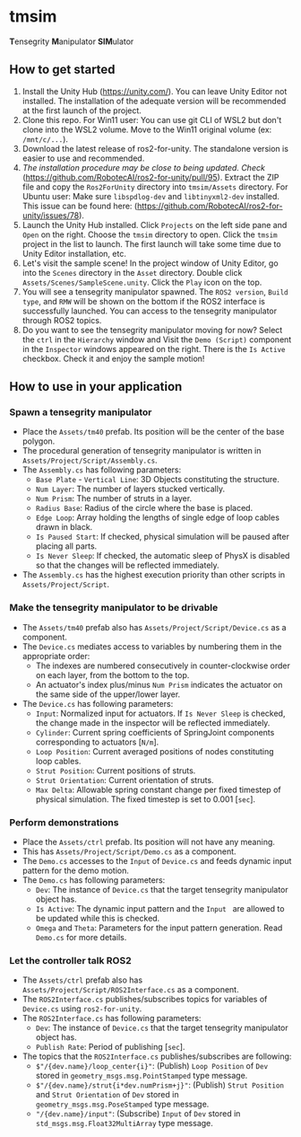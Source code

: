 # tmsim

**T**ensegrity **M**anipulator **SIM**ulator

## How to get started

1. Install the Unity Hub (https://unity.com/). You can leave Unity Editor not installed. The installation of the adequate version will be recommended at the first launch of the project.
1. Clone this repo. For Win11 user: You can use git CLI of WSL2 but don't clone into the WSL2 volume. Move to the Win11 original volume (ex: `/mnt/c/...`).
1. Download the latest release of ros2-for-unity. The standalone version is easier to use and recommended.
1. *The installation procedure may be close to being updated. Check* (https://github.com/RobotecAI/ros2-for-unity/pull/95). Extract the ZIP file and copy the `Ros2ForUnity` directory into `tmsim/Assets` directory. For Ubuntu user: Make sure `libspdlog-dev` and `libtinyxml2-dev` installed. This issue can be found here: (https://github.com/RobotecAI/ros2-for-unity/issues/78).
1. Launch the Unity Hub installed. Click `Projects` on the left side pane and `Open` on the right. Choose the `tmsim` directory to open. Click the `tmsim` project in the list to launch. The first launch will take some time due to Unity Editor installation, etc. 
1. Let's visit the sample scene! In the project window of Unity Editor, go into the `Scenes` directory in the `Asset` directory. Double click `Assets/Scenes/SampleScene.unity`. Click the `Play` icon on the top.
1. You will see a tensegrity manipulator spawned. The `ROS2 version`, `Build type`, and `RMW` will be shown on the bottom if the ROS2 interface is successfully launched. You can access to the tensegrity manipulator through ROS2 topics.
1. Do you want to see the tensegrity manipulator moving for now? Select the `ctrl` in the `Hierarchy` window and Visit the `Demo (Script)` component in the `Inspector` windows appeared on the right. There is the `Is Active` checkbox. Check it and enjoy the sample motion!

## How to use in your application

### Spawn a tensegrity manipulator
- Place the `Assets/tm40` prefab. Its position will be the center of the base polygon.
- The procedural generation of tensegrity manipulator is written in `Assets/Project/Script/Assembly.cs`.
- The `Assembly.cs` has following parameters:
  - `Base Plate` - `Vertical Line`: 3D Objects constituting the structure.
  - `Num Layer`: The number of layers stucked vertically.
  - `Num Prism`: The number of struts in a layer.
  - `Radius Base`: Radius of the circle where the base is placed.
  - `Edge Loop`: Array holding the lengths of single edge of loop cables drawn in black.
  - `Is Paused Start`: If checked, physical simulation will be paused after placing all parts.
  - `Is Never Sleep`: If checked, the automatic sleep of PhysX is disabled so that the   changes will be reflected immediately.
- The `Assembly.cs` has the highest execution priority than other scripts in `Assets/Project/Script`.

### Make the tensegrity manipulator to be drivable
- The `Assets/tm40` prefab also has `Assets/Project/Script/Device.cs` as a component.
- The `Device.cs` mediates access to variables by numbering them in the appropriate order:
  - The indexes are numbered consecutively in counter-clockwise order on each layer, from the bottom to the top.
  - An actuator's index plus/minus `Num Prism` indicates the actuator on the same side of the upper/lower layer.
- The `Device.cs` has following parameters:
  - `Input`: Normalized input for actuators. If `Is Never Sleep` is checked, the change made in the inspector will be reflected immediately.
  - `Cylinder`: Current spring coefficients of SpringJoint components corresponding to actuators [`N/m`].
  - `Loop Position`: Current averaged positions of nodes constituting loop cables.
  - `Strut Position`: Current positions of struts.
  - `Strut Orientation`: Current orientation of struts.
  - `Max Delta`: Allowable spring constant change per fixed timestep of physical simulation. The fixed timestep is set to 0.001 [`sec`].

### Perform demonstrations
- Place the `Assets/ctrl` prefab. Its position will not have any meaning.
- This has `Assets/Project/Script/Demo.cs` as a component.
- The `Demo.cs` accesses to the `Input` of `Device.cs` and feeds dynamic input pattern for the demo motion.
- The `Demo.cs` has following parameters:
  - `Dev`: The instance of `Device.cs` that the target tensegrity manipulator object has.
  - `Is Active`: The dynamic input pattern and the `Input ` are allowed to be updated while this is checked.
  - `Omega` and `Theta`: Parameters for the input pattern generation. Read `Demo.cs` for more details.

### Let the controller talk ROS2
- The `Assets/ctrl` prefab also has `Assets/Project/Script/ROS2Interface.cs` as a component.
- The `ROS2Interface.cs` publishes/subscribes topics for variables of `Device.cs` using `ros2-for-unity`.
- The `ROS2Interface.cs` has following parameters:
  - `Dev`: The instance of `Device.cs` that the target tensegrity manipulator object has.
  - `Publish Rate`: Period of publishing [`sec`].
- The topics that the `ROS2Interface.cs` publishes/subscribes are following:
  - `$"/{dev.name}/loop_center{i}"`: (Publish) `Loop Position` of `Dev` stored in `geometry_msgs.msg.PointStamped` type message.
  - `$"/{dev.name}/strut{i*dev.numPrism+j}"`: (Publish) `Strut Position` and `Strut Orientation` of `Dev` stored in `geometry_msgs.msg.PoseStamped` type message.
  - `"/{dev.name}/input"`: (Subscribe) `Input` of `Dev` stored in `std_msgs.msg.Float32MultiArray` type message.